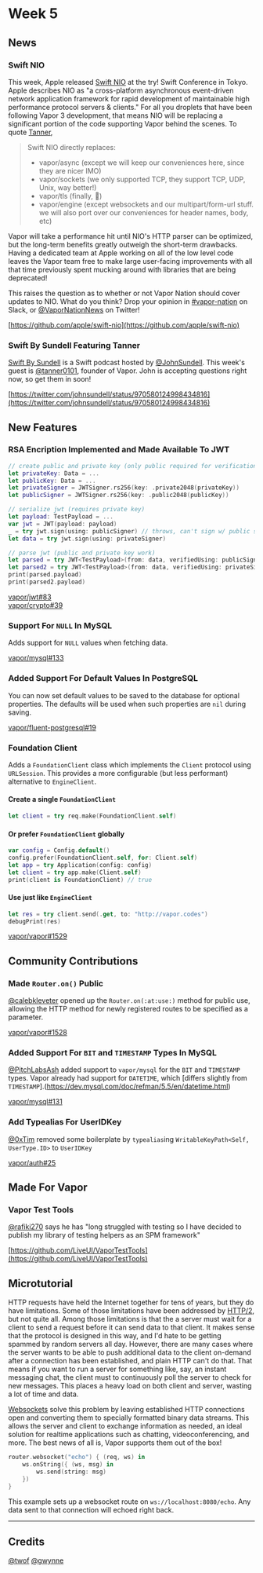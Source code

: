 # Week 5

## News

### Swift NIO
This week, Apple released [Swift NIO](https://github.com/apple/swift-nio) at the try! Swift Conference in Tokyo. Apple describes NIO as "a cross-platform asynchronous event-driven network application framework for rapid development of maintainable high performance protocol servers & clients." For all you droplets that have been following Vapor 3 development, that means NIO will be replacing a significant portion of the code supporting Vapor behind the scenes. To quote [Tanner](https://github.com/tanner0101),

> Swift NIO directly replaces:
> - vapor/async (except we will keep our conveniences here, since they are nicer IMO)
> - vapor/sockets (we only supported TCP, they support TCP, UDP, Unix, way better!)
> - vapor/tls (finally, :pray:)
> - vapor/engine (except websockets and our multipart/form-url stuff. we will also port over our conveniences for header names, body, etc)

Vapor will take a performance hit until NIO's HTTP parser can be optimized, but the long-term benefits greatly outweigh the short-term drawbacks. Having a dedicated team at Apple working on all of the low level code leaves the Vapor team free to make large user-facing improvements with all that time previously spent mucking around with libraries that are being deprecated! 

This raises the question as to whether or not Vapor Nation should cover updates to NIO. What do you think? Drop your opinion in [#vapor-nation](https://vapor.team/) on Slack, or [@VaporNationNews](https://twitter.com/VaporNationNews) on Twitter!

[https://github.com/apple/swift-nio](https://github.com/apple/swift-nio)

### Swift By Sundell Featuring Tanner
[Swift By Sundell](https://www.swiftbysundell.com/) is a Swift podcast hosted by [@JohnSundell](https://github.com/JohnSundell). This week's guest is [@tanner0101](https://github.com/tanner0101), founder of Vapor. John is accepting questions right now, so get them in soon!

[https://twitter.com/johnsundell/status/970580124998434816](https://twitter.com/johnsundell/status/970580124998434816)

## New Features

### RSA Encription Implemented and Made Available To JWT
```swift
// create public and private key (only public required for verification)
let privateKey: Data = ...
let publicKey: Data = ...
let privateSigner = JWTSigner.rs256(key: .private2048(privateKey))
let publicSigner = JWTSigner.rs256(key: .public2048(publicKey))

// serialize jwt (requires private key)
let payload: TestPayload = ...
var jwt = JWT(payload: payload)
_ = try jwt.sign(using: publicSigner) // throws, can't sign w/ public signer
let data = try jwt.sign(using: privateSigner)

// parse jwt (public and private key work)
let parsed = try JWT<TestPayload>(from: data, verifiedUsing: publicSigner)
let parsed2 = try JWT<TestPayload>(from: data, verifiedUsing: privateSigner) // also works
print(parsed.payload)
print(parsed2.payload)
```

[vapor/jwt#83](https://github.com/vapor/jwt/pull/83)  
[vapor/crypto#39](https://github.com/vapor/crypto/pull/39)

### Support For `NULL` In MySQL
Adds support for `NULL` values when fetching data.

[vapor/mysql#133](https://github.com/vapor/mysql/pull/133)

### Added Support For Default Values In PostgreSQL
You can now set default values to be saved to the database for optional properties. The defaults will be used when such properties are `nil` during saving.
<!-- Needs a usage snippet --->

[vapor/fluent-postgresql#19](https://github.com/vapor/fluent-postgresql/pull/19)

### Foundation Client
Adds a `FoundationClient` class which implements the `Client` protocol using `URLSession`. This provides a more configurable (but less performant) alternative to `EngineClient`.

#### Create a single `FoundationClient`
```swift
let client = try req.make(FoundationClient.self)
```

#### Or prefer `FoundationClient` globally
```swift
var config = Config.default()
config.prefer(FoundationClient.self, for: Client.self)
let app = try Application(config: config)
let client = try app.make(Client.self)
print(client is FoundationClient) // true
```

#### Use just like `EngineClient`
```swift
let res = try client.send(.get, to: "http://vapor.codes")
debugPrint(res)
```

[vapor/vapor#1529](https://github.com/vapor/vapor/pull/1529)

## Community Contributions

### Made `Router.on()` Public
[@calebkleveter](https://github.com/calebkleveter) opened up the `Router.on(:at:use:)` method for public use, allowing the HTTP method for newly registered routes to be specified as a parameter.

[vapor/vapor#1528](https://github.com/vapor/vapor/pull/1528)

### Added Support For `BIT` and `TIMESTAMP` Types In MySQL
[@PitchLabsAsh](https://github.com/PitchLabsAsh) added support to `vapor/mysql` for the `BIT` and `TIMESTAMP` types. Vapor already had support for `DATETIME`, which [differs slightly from `TIMESTAMP`].(https://dev.mysql.com/doc/refman/5.5/en/datetime.html)

[vapor/mysql#131](https://github.com/vapor/mysql/pull/131)

### Add Typealias For UserIDKey
[@0xTim](https://github.com/0xTim) removed some boilerplate by `typealias`ing `WritableKeyPath<Self, UserType.ID>` to `UserIDKey`

[vapor/auth#25](https://github.com/vapor/auth/pull/25)

## Made For Vapor

### Vapor Test Tools
[@rafiki270](https://github.com/rafiki270) says he has "long struggled with testing so I have decided to publish my library of testing helpers as an SPM framework"

[https://github.com/LiveUI/VaporTestTools](https://github.com/LiveUI/VaporTestTools)

## Microtutorial
HTTP requests have held the Internet together for tens of years, but they do have limitations. Some of those limitations have been addressed by [HTTP/2](https://en.wikipedia.org/wiki/HTTP/2), but not quite all. Among those limitations is that the a server must wait for a client to send a request before it can send data to that client. It makes sense that the protocol is designed in this way, and I'd hate to be getting spammed by random servers all day. However, there are many cases where the server wants to be able to push additional data to the client on-demand after a connection has been established, and plain HTTP can't do that. That means if you want to run a server for something like, say, an instant messaging chat, the client must to continuously poll the server to check for new messages. This places a heavy load on both client and server, wasting a lot of time and data.

[Websockets](https://en.wikipedia.org/wiki/WebSocket) solve this problem by leaving established HTTP connections open and converting them to specially formatted binary data streams. This allows the server and client to exchange information as needed, an ideal solution for realtime applications such as chatting, videoconferencing, and more. The best news of all is, Vapor supports them out of the box!

```swift
router.websocket("echo") { (req, ws) in
    ws.onString({ (ws, msg) in
        ws.send(string: msg)
    })
}
```

This example sets up a websocket route on `ws://localhost:8080/echo`. Any data sent to that connection will echoed right back.

****

## Credits
[@twof](https://github.com/twof)
[@gwynne](https://github.com/gwynne)
